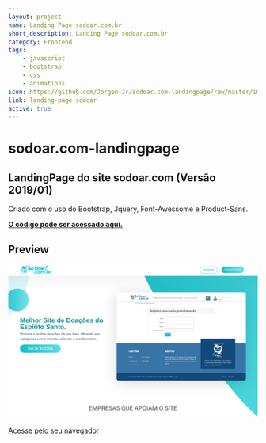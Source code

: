 ```yaml
---
layout: project
name: Landing Page sodoar.com.br
short_description: Landing Page sodoar.com.br
category: Frontend
tags:
    - javascript
    - bootstrap
    - css
    - animations
icon: https://github.com/Jorgen-Jr/sodoar.com-landingpage/raw/master/img/Logo/logo-cabecalho.png
link: landing-page-sodoar
active: true
---
```


# sodoar.com-landingpage

## LandingPage do site sodoar.com (Versão 2019/01)

Criado com o uso do Bootstrap, Jquery, Font-Awessome e Product-Sans.

**[O código pode ser acessado aqui.](https://github.com/Jorgen-Jr/sodoar.com-landingpage)**

## Preview

![Screenshot do site](https://github.com/Jorgen-Jr/sodoar.com-landingpage/raw/master/img/landing_screenshot.png)

[Acesse pelo seu navegador](https://jorgen-jr.github.io/sodoar.com-landingpage)

